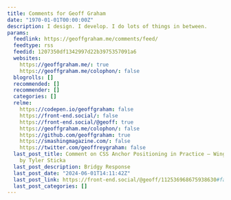 ```yaml
---
title: Comments for Geoff Graham
date: "1970-01-01T00:00:00Z"
description: I design. I develop. I do lots of things in between.
params:
  feedlink: https://geoffgraham.me/comments/feed/
  feedtype: rss
  feedid: 1207350df1342997d22b3975357091a6
  websites:
    https://geoffgraham.me/: true
    https://geoffgraham.me/colophon/: false
  blogrolls: []
  recommended: []
  recommender: []
  categories: []
  relme:
    https://codepen.io/geoffgraham: false
    https://front-end.social/: false
    https://front-end.social/@geoff: true
    https://geoffgraham.me/colophon/: false
    https://github.com/geoffgraham: true
    https://smashingmagazine.com/: false
    https://twitter.com/geoffreygraham: false
  last_post_title: Comment on CSS Anchor Positioning in Practice – Winging It Live
    by Tyler Sticka
  last_post_description: Bridgy Response
  last_post_date: "2024-06-01T14:11:42Z"
  last_post_link: https://front-end.social/@geoff/112536968675938630#favorited-by-110651353810564612
  last_post_categories: []
---
```

